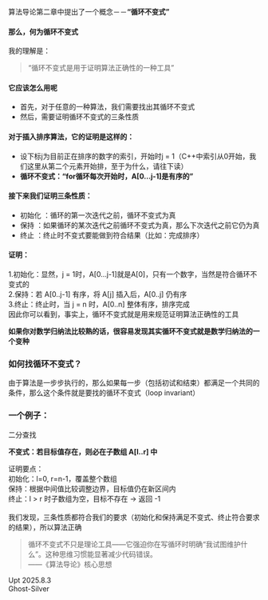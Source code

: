 算法导论第二章中提出了一个概念－－**“循环不变式”**
####  那么，何为循环不变式
我的理解是：
> “循环不变式是用于证明算法正确性的一种工具”

#### 它应该怎么用呢
* 首先，对于任意的一种算法，我们需要找出其循环不变式
* 然后，需要证明循环不变式的三条性质
#### 对于插入排序算法，它的证明是这样的：
- 设下标j为目前正在排序的数字的索引，开始时j = 1（C++中索引从0开始，我们这里从第二个元素开始排，至于为什么，请往下读）
- **循环不变式：“for循环每次开始时，A[0…j-1]是有序的”**

#### 接下来我们证明三条性质：
- 初始化 ：循环的第⼀次迭代之前，循环不变式为真
- 保持 ：如果循环的某次迭代之前循环不变式为真，那么下次迭代之前它仍为真
- 终止 ：终止时不变式要能做到符合结果（比如：完成排序）

#### 证明：
1.初始化：显然，j = 1时，A[0…j-1]就是A[0]，只有一个数字，当然是符合循环不变式的<br>
2.保持：若 A[0..j-1] 有序，将 A[j] 插入后，A[0..j] 仍有序<br>
3.终止：终止时，当 j = n 时，A[0..n] 整体有序，排序完成<br>
因此你可以看到，事实上，循环不变式就是用来规范证明算法正确性的工具

**如果你对数学归纳法比较熟的话，很容易发现其实循环不变式就是数学归纳法的一个变种**

### 如何找循环不变式？

由于算法是一步步执行的，那么如果每一步（包括初试和结束）都满足一个共同的条件，那么这个条件就是要找的循环不变式（loop invariant）
### 一个例子：
二分查找 

**不变式：若目标值存在，则必在子数组 A[l..r] 中**

证明要点：<br>
初始化：l=0, r=n-1，覆盖整个数组 <br>
保持：根据中间值比较调整边界，目标值仍在新区间内 <br>
终止：l > r 时子数组为空，目标不存在 → 返回 -1 <br><br>
我们发现，三条性质都符合我们的要求（初始化和保持满足不变式、终止符合要求的结果），所以算法正确

> 循环不变式不只是理论工具——它强迫你在写循环时明确“我试图维护什么”。这种思维习惯能显著减少代码错误。<br>
> ——《算法导论》核心思想
> 
Upt 2025.8.3  
Ghost-Silver